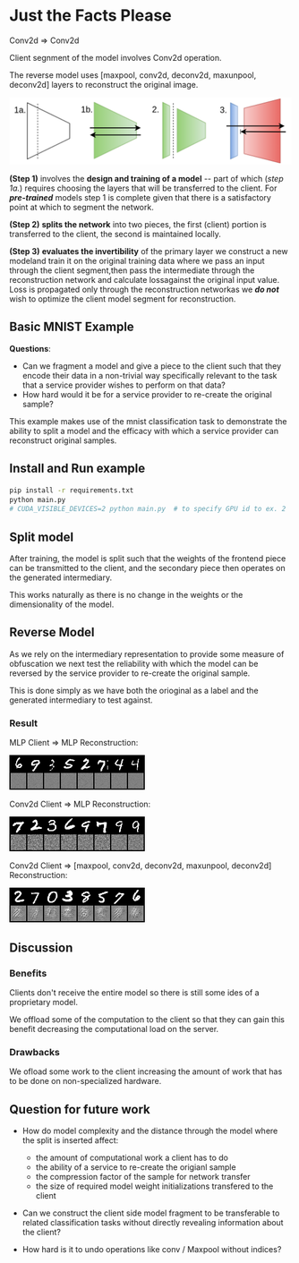 # Just the Facts Please

Conv2d => Conv2d

Client segnment of the model involves Conv2d operation.

The reverse model uses [maxpool, conv2d, deconv2d, maxunpool, deconv2d] layers to reconstruct the original image.

![Framework](https://raw.githubusercontent.com/jmwample/diff-nn/master/img/diffnn_framework.png)

**(Step 1)** involves the __design and training of a model__ -- part of which
(*step 1a.*) requires choosing the layers that will be transferred to the client. For
***pre-trained*** models step 1 is complete given that there is a satisfactory
point at which to segment the network.

**(Step 2)** __splits the network__ into two pieces, the first (client) portion
is transferred to the client, the second is maintained locally.


**(Step 3)** __evaluates the invertibility__ of the primary layer we construct
a new modeland train it on the original training data where we pass an input through
the client segment,then pass the intermediate through the reconstruction network and
calculate lossagainst the original input value. Loss is propagated only through the
reconstruction networkas we ***do not*** wish to optimize the client model segment
for reconstruction.

## Basic MNIST Example

**Questions**:

* Can we fragment a model and give a piece to the client such that they encode their data in
a non-trivial way specifically relevant to the task that a service provider wishes to perform on that
data?
* How hard would it be for a service provider to re-create the original sample?  

This example makes use of the mnist classification task to demonstrate the ability to split a model
and the efficacy with which a service provider can reconstruct original samples.

## Install and Run example

```bash
pip install -r requirements.txt
python main.py
# CUDA_VISIBLE_DEVICES=2 python main.py  # to specify GPU id to ex. 2
```

## Split model

After training, the model is split such that the weights of the frontend piece can be transmitted to
the client, and the secondary piece then operates on the generated intermediary.

This works naturally as there is no change in the weights or the dimensionality of the model.

## Reverse Model

As we rely on the intermediary representation to provide some measure of obfuscation we next test
the reliability with which the model can be reversed by the service provider to re-create the original
sample.

This is done simply as we have both the orioginal as a label and the generated intermediary to test against.

### Result

MLP Client => MLP Reconstruction:

![](https://raw.githubusercontent.com/jmwample/diff-nn/master/img/reconstruction_10_ll.png)

Conv2d Client => MLP Reconstruction:

![](https://raw.githubusercontent.com/jmwample/diff-nn/master/img/reconstruction_10_cl.png)

Conv2d Client => [maxpool, conv2d, deconv2d, maxunpool, deconv2d] Reconstruction:

![](https://raw.githubusercontent.com/jmwample/diff-nn/conv-conv/img/reconstruction_10_cc.png)


## Discussion

### Benefits

Clients don't receive the entire model so there is still some ides of a proprietary model.

We offload some of the computation to the client so that they can gain this benefit decreasing
the computational load on the server.

### Drawbacks

We ofload some work to the client increasing the amount of work that has to be done on
non-specialized hardware.

## Question for future work

* How do model complexity and the distance through the model where the split is inserted affect:
    - the amount of computational work a client has to do
    - the ability of a service to re-create the origianl sample
    - the compression factor of the sample for network transfer
    - the size of required model weight initializations transfered to the client

* Can we construct the client side model fragment to be transferable to related classification tasks
without directly revealing information about the client?

* How hard is it to undo operations like conv / Maxpool without indices?
